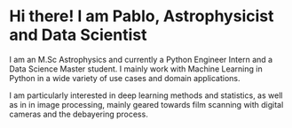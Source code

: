# Hi there! I am Pablo, Astrophysicist and Data Scientist

I am an M.Sc Astrophysics and currently a Python Engineer Intern and a Data Science Master student. I mainly work with Machine Learning in Python in a wide variety of use cases and domain applications. 

I am particularly interested in deep learning methods and statistics, as well as in in image processing, mainly geared towards film scanning with digital cameras and the debayering process.

